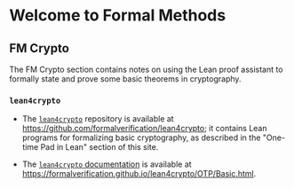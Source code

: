 # Welcome to Formal Methods

## FM Crypto

The FM Crypto section contains notes on using the Lean proof assistant to formally
state and prove some basic theorems in cryptography.

### `lean4crypto`

+  The [`lean4crypto`][] repository is available at <https://github.com/formalverification/lean4crypto>;
   it contains Lean programs for formalizing basic cryptography, as described in the "One-time Pad in Lean" 
   section of this site.

+  The [`lean4crypto` documentation][] is available at <https://formalverification.github.io/lean4crypto/OTP/Basic.html>.

[`lean4crypto`]: https://github.com/formalverification/lean4crypto
[`lean4crypto` documentation]: https://formalverification.github.io/lean4crypto/OTP/Basic.html
